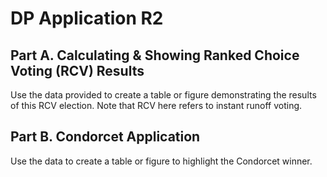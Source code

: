 # DP Application R2
## Part A. Calculating & Showing Ranked Choice Voting (RCV) Results
Use the data provided to create a table or figure demonstrating the results of this RCV election. Note that RCV here refers to instant runoff voting.
## Part B. Condorcet Application
Use the data to create a table or figure to highlight the Condorcet winner.
